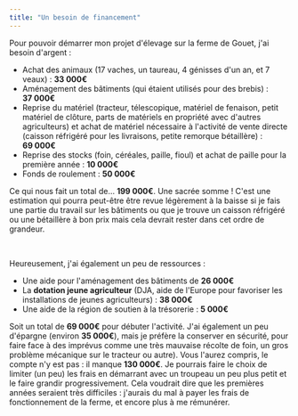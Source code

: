 ```yaml
---
title: "Un besoin de financement"
---
```


Pour pouvoir démarrer mon projet d'élevage sur la ferme de Gouet, j'ai besoin
d'argent :

- Achat des animaux (17 vaches, un taureau, 4 génisses d'un an, et 7 veaux) :
  **33 000€**
- Aménagement des bâtiments (qui étaient utilisés pour des brebis) :
  **37 000€**
- Reprise du matériel (tracteur, télescopique, matériel de fenaison, petit
  matériel de clôture, parts de matériels en propriété avec d'autres
  agriculteurs) et achat de matériel nécessaire à l'activité de vente directe
  (caisson réfrigéré pour les livraisons, petite remorque bétaillère) :
  **69 000€**
- Reprise des stocks (foin, céréales, paille, fioul) et achat de paille pour la
  première année : **10 000€**
- Fonds de roulement : **50 000€**

Ce qui nous fait un total de… **199 000€**. Une sacrée somme ! C'est une
estimation qui pourra peut-être être revue légèrement à la baisse si je  fais
une partie du travail sur les bâtiments ou que je trouve un caisson réfrigéré
ou une bétaillère à bon prix mais cela devrait rester dans cet ordre de
grandeur.

<br />

Heureusement, j'ai également un peu de ressources :

- Une aide pour l'aménagement des bâtiments de **26 000€**
- La **dotation jeune agriculteur** (DJA, aide de l'Europe pour favoriser les
  installations de jeunes agriculteurs) : **38 000€**
- Une aide de la région de soutien à la trésorerie : **5 000€**

Soit un total de **69 000€** pour débuter l'activité. J'ai également un peu
d'épargne (environ **35 000€**), mais je préfère la conserver en sécurité, pour
faire face à des imprévus comme une très mauvaise récolte de foin, un gros
problème mécanique sur le tracteur ou autre). Vous l'aurez compris, le compte
n'y est pas : il manque **130 000€**. Je pourrais faire le choix de limiter (un
peu) les frais en démarrant avec un troupeau un peu plus petit et le faire
grandir progressivement. Cela voudrait dire que les premières années seraient
très difficiles : j'aurais du mal à payer les frais de fonctionnement de la
ferme, et encore plus à me rémunérer.

